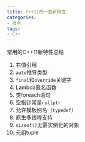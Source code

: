 ```yaml
---
title: C++11的一些新特性
categories: 
- 技术
tags:
- C++
---
```


常用的C++11新特性总结

<!-- more -->

1. 右值引用
2. `auto`推导类型
3. `final`和`override`关键字
4. Lambda匿名函数
5. 类foreach语句
6. 空指针常量`nullptr`
7. 允许模板别名（`typedef`）
8. 原生多线程支持
9. `sizeof()`无需实例化的对象
10. 元组tuple